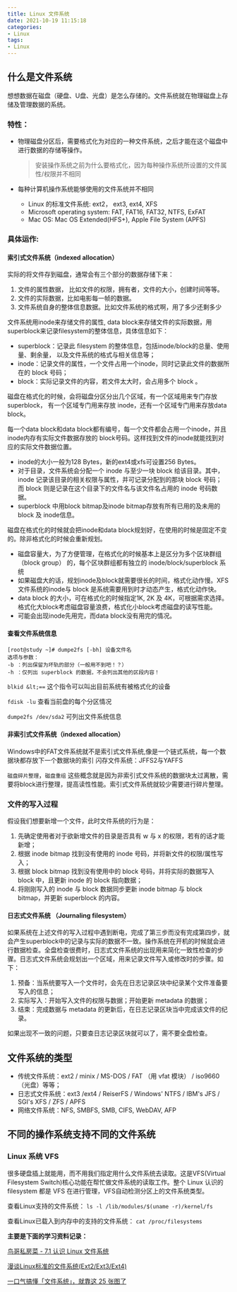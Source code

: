 ```yaml
---
title: Linux 文件系统 
date: 2021-10-19 11:15:18
categories:
- Linux
tags:
- Linux
---
```


<!-- # Linux 文件系统 -->

## 什么是文件系统

想想数据在磁盘（硬盘、U盘、光盘）是怎么存储的。文件系统就在物理磁盘上存储及管理数据的系统。

<!-- more -->

### 特性：

* 物理磁盘分区后，需要格式化为对应的一种文件系统，之后才能在这个磁盘中进行数据的存储等操作。

	> 安装操作系统之前为什么要格式化，因为每种操作系统所设置的文件属性/权限并不相同
	
* 每种计算机操作系统能够使用的文件系统并不相同
	* Linux 的标准文件系统: ext2， ext3, ext4, XFS
	* Microsoft operating system: FAT, FAT16, FAT32, NTFS, ExFAT
	* Mac OS: Mac OS Extended(HFS+), Apple File System (APFS)

### 具体运作:

#### 索引式文件系统（indexed allocation）

实际的将文件存到磁盘，通常会有三个部分的数据存储下来：

1. 文件的属性数据， 比如文件的权限，拥有者，文件的大小，创建时间等等。
2. 文件的实际数据，比如电影每一帧的数据。
3. 文件系统自身的整体信息数据。比如文件系统的格式啊，用了多少还剩多少

文件系统用inode来存储文件的属性, data block来存储文件的实际数据，用superblock来记录filesystem的整体信息，具体信息如下：

* superblock：记录此 filesystem 的整体信息，包括inode/block的总量、使用量、剩余量， 以及文件系统的格式与相关信息等；
* inode：记录文件的属性，一个文件占用一个inode，同时记录此文件的数据所在的 block 号码；
* block：实际记录文件的内容，若文件太大时，会占用多个 block 。

磁盘在格式化的时候，会将磁盘分区分出几个区域，有一个区域用来专门存放superblock， 有一个区域专门用来存放 inode，还有一个区域专门用来存放data block。

每一个data block和data block都有编号，每一个文件都会占用一个inode，并且inode内存有实际文件数据存放的 block号码。这样找到文件的inode就能找到对应的实际文件数据位置。

> 
* inode的大小一般为128 Bytes，新的ext4或xfs可设置256 Bytes。
* 对于目录，文件系统会分配一个 inode 与至少一块 block 给该目录。其中，inode 记录该目录的相关权限与属性，并可记录分配到的那块 block 号码； 而 block 则是记录在这个目录下的文件名与该文件名占用的 inode 号码数据。
* superblock 中用block bitmap及inode bitmap存放有所有已用的及未用的 block 及 inode信息。

磁盘在格式化的时候就会把inode和data block规划好，在使用的时候是固定不变的。除非格式化的时候会重新规划。

>
* 磁盘容量大，为了方便管理，在格式化的时候基本上是区分为多个区块群组 （block group） 的，每个区块群组都有独立的 inode/block/superblock 系统
* 如果磁盘大的话，规划inode及block就需要很长的时间，格式化动作慢。XFS 文件系统的inode与 block 是系统需要用到时才动态产生，格式化动作快。
* data block 的大小，可在格式化的时候指定1K, 2K 及 4K，可根据需求选择。格式化大block考虑磁盘容量浪费，格式化小block考虑磁盘的读写性能。
* 可能会出现inode先用完，而data block没有用完的情况。

#### 查看文件系统信息

```
[root@study ~]# dumpe2fs [-bh] 设备文件名
选项与参数：
-b ：列出保留为坏轨的部分（一般用不到吧！？）
-h ：仅列出 superblock 的数据，不会列出其他的区段内容！
```

`blkid &lt;==` 这个指令可以叫出目前系统有被格式化的设备

`fdisk -lu` 查看当前盘的每个分区情况

`dumpe2fs /dev/sda2` 可列出文件系统信息

#### 非索引式文件系统（indexed allocation）
Windows中的FAT文件系统就不是索引式文件系统,像是一个链式系统，每一个数据块都存放下一个数据块的索引
闪存文件系统：JFFS2与YAFFS

 `磁盘碎片整理`，`磁盘重组` 这些概念就是因为非索引式文件系统的数据块太过离散，需要将block进行整理，提高读性性能。索引式文件系统就较少需要进行碎片整理。

### 文件的写入过程

假设我们想要新增一个文件，此时文件系统的行为是：

1. 先确定使用者对于欲新增文件的目录是否具有 w 与 x 的权限，若有的话才能新增；
2. 根据 inode bitmap 找到没有使用的 inode 号码，并将新文件的权限/属性写入；
3. 根据 block bitmap 找到没有使用中的 block 号码，并将实际的数据写入 block 中，且更新 inode 的 block 指向数据；
4. 将刚刚写入的 inode 与 block 数据同步更新 inode bitmap 与 block bitmap，并更新 superblock 的内容。

#### 日志式文件系统 （Journaling filesystem）
如果系统在上述文件的写入过程中遇到断电，完成了第三步而没有完成第四步，就会产生superblock中的记录与实际的数据不一致。操作系统在开机的时候就会进行数据检查。全盘检查很费时，日志式文件系统的出现用来简化一致性检查的步骤。日志式文件系统会规划出一个区域，用来记录文件写入或修改时的步骤。如下：
>
1. 预备：当系统要写入一个文件时，会先在日志记录区块中纪录某个文件准备要写入的信息；
2. 实际写入：开始写入文件的权限与数据；开始更新 metadata 的数据；
3. 结束：完成数据与 metadata 的更新后，在日志记录区块当中完成该文件的纪录。

如果出现不一致的问题，只要查日志记录区块就可以了，需不要全盘检查。

## 文件系统的类型
* 传统文件系统：ext2 / minix / MS-DOS / FAT （用 vfat 模块） / iso9660 （光盘）等等；
* 日志式文件系统：ext3 /ext4 / ReiserFS / Windows' NTFS / IBM's JFS / SGI's XFS / ZFS / APFS
* 网络文件系统：NFS, SMBFS, SMB, CIFS, WebDAV, AFP

## 不同的操作系统支持不同的文件系统

### Linux 系统 VFS

很多硬盘插上就能用，而不用我们指定用什么文件系统去读取。这是VFS(Virtual Filesystem Switch)核心功能在帮忙做文件系统的读取工作。整个 Linux 认识的 filesystem 都是 VFS 在进行管理，VFS自动检测分区上的文件系统类型。

查看Linux支持的文件系统： `ls -l /lib/modules/$(uname -r)/kernel/fs`

查看Linux已载入到内存中的支持的文件系统： `cat /proc/filesystems`


**主要是下面的学习资料记录：**

[鸟哥私房菜 - 7.1 认识 Linux 文件系统](https://wizardforcel.gitbooks.io/vbird-linux-basic-4e/content/59.html)

[漫谈Linux标准的文件系统(Ext2/Ext3/Ext4)](https://www.cnblogs.com/justmine/p/9128730.html)

[一口气搞懂「文件系统」，就靠这 25 张图了](https://segmentfault.com/a/1190000023615225)
